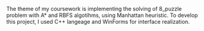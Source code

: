 The theme of my coursework is implementing the solving of 8_puzzle problem with A* and RBFS algotihms, using Manhattan heuristic. 
To develop this project, I used C++ langeage and WinForms for interface realization. 
